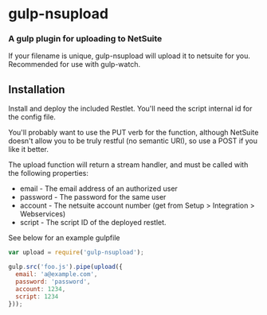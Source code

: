 # gulp-nsupload
### A gulp plugin for uploading to NetSuite

If your filename is unique, gulp-nsupload will upload it to netsuite for you. Recommended for use with gulp-watch.

## Installation

Install and deploy the included Restlet. You'll need the script internal id for the config file.

You'll probably want to use the PUT verb for the function, although NetSuite doesn't allow you to be truly 
restful (no semantic URI), so use a POST if you like it better.

The upload function will return a stream handler, and must be called with the following properties:

- email - The email address of an authorized user
- password - The password for the same user
- account - The netsuite account number (get from Setup > Integration > Webservices)
- script - The script ID of the deployed restlet.

See below for an example gulpfile

```javascript
var upload = require('gulp-nsupload');

gulp.src('foo.js').pipe(upload({
  email: 'a@example.com',
  password: 'password',
  account: 1234,
  script: 1234
}));
```
